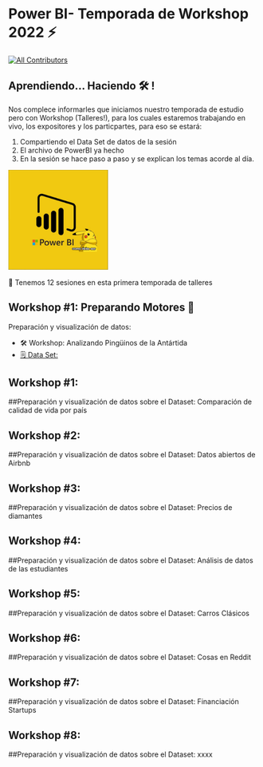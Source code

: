 # Power BI- Temporada de Workshop 2022 ⚡️
 [![All Contributors](https://img.shields.io/badge/all_contributors-4-orange.svg?style=flat-square)](#contributors)

## Aprendiendo... Haciendo 🛠️ !

Nos complece informarles que iniciamos nuestro temporada de estudio pero con Workshop (Talleres!), para los cuales estaremos trabajando en vivo, los expositores y los particpartes, para eso se estará:
1. Compartiendo el Data Set de datos de la sesión
2. El archivo de PowerBI ya hecho
3. En la sesión se hace paso a paso y se explican los temas acorde al día. 


<img src="https://github.com/DataEngineering-LATAM/PowerBi-StudyClub/blob/main/Temporada%20-%20Workshop2022/images/power%20bi.PNG" width="200">

<!--

![Image text](https://github.com/DataEngineering-LATAM/PowerBi-StudyClub/blob/main/Temporada%20-%20Workshop2022/images/power%20bi.PNG)
-->

📢 Tenemos 12 sesiones en esta primera temporada de talleres

## Workshop #1: Preparando Motores 🥁 
Preparación y visualización de datos:

* 🛠️ Workshop:  Analizando Pingüinos de la Antártida
* [🗒️ Data Set:](https://github.com/DataEngineering-LATAM/PowerBi-StudyClub/tree/main/Temporada%20-%20Workshop2022/Workshop%201:%20Analizando%20Ping%C3%BCinos%20de%20la%20Ant%C3%A1rtida '')




## Workshop #1: 
##Preparación y visualización de datos sobre el Dataset: Comparación de calidad de vida por país


## Workshop #2: 
##Preparación y visualización de datos sobre el Dataset: Datos abiertos de Airbnb


## Workshop #3: 
##Preparación y visualización de datos sobre el Dataset: Precios de diamantes


## Workshop #4: 
##Preparación y visualización de datos sobre el Dataset: Análisis de datos de las estudiantes


## Workshop #5: 
##Preparación y visualización de datos sobre el Dataset: Carros Clásicos


## Workshop #6: 
##Preparación y visualización de datos sobre el Dataset: Cosas en Reddit


## Workshop #7: 
##Preparación y visualización de datos sobre el Dataset: Financiación Startups 

## Workshop #8: 
##Preparación y visualización de datos sobre el Dataset: xxxx

<!--

🐤 🚀 ⏱️ 📚 🛠️ 🕛 💬 📃 💡 📧 📊 📉 📈 📌 📍 🗓️ 🗓️ 📆 📢 🔔 🎶 ✔️ ☑️ ✅ 🔵 🔴 ⚫️ 🔹 🔺 🔻 🔥 💻 

-->
